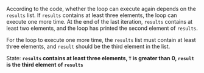 According to the code, whether the loop can execute again depends on the `results` list. If `results` contains at least three elements, the loop can execute one more time. At the end of the last iteration, `results` contains at least two elements, and the loop has printed the second element of `results`. 

For the loop to execute one more time, the `results` list must contain at least three elements, and `result` should be the third element in the list. 

State: **`results` contains at least three elements, `T` is greater than 0, `result` is the third element of `results`**